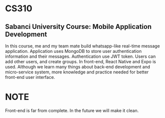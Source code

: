 # CS310
Sabanci University Course: Mobile Application Development
---
In this course, me and my team mate build whatsapp-like real-time message application. Application uses MongoDB to store user authentication information and their messages. Authentication use JWT token. Users can add other users, and create groups. In front-end, React Native and Expo is used. Although we learn many things about back-end development and micro-service system, more knowledge and practice needed for better front-end user interface.
# NOTE
Front-end is far from complete. In the future we will make it clean.
